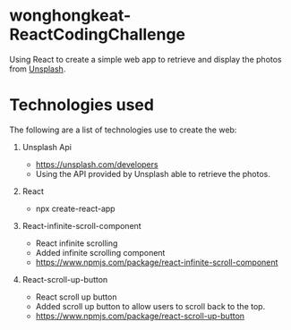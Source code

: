 # wonghongkeat-ReactCodingChallenge

Using React to create a simple web app to retrieve and display the photos from <a href="https://unsplash.com/">Unsplash</a>.

# Technologies used

The following are a list of technologies use to create the web:
1. Unsplash Api 
    * <a href="https://unsplash.com/developers">https://unsplash.com/developers</a>
    * Using the API provided by Unsplash able to retrieve the photos.

2. React
    * npx create-react-app <name>

3. React-infinite-scroll-component
    * React infinite scrolling 
    * Added infinite scrolling component 
    * <a href="https://www.npmjs.com/package/react-infinite-scroll-component">https://www.npmjs.com/package/react-infinite-scroll-component</a>

4. React-scroll-up-button
    * React scroll up button
    * Added scroll up button to allow users to scroll back to the top.
    * <a href="https://www.npmjs.com/package/react-scroll-up-button">https://www.npmjs.com/package/react-scroll-up-button</a>


